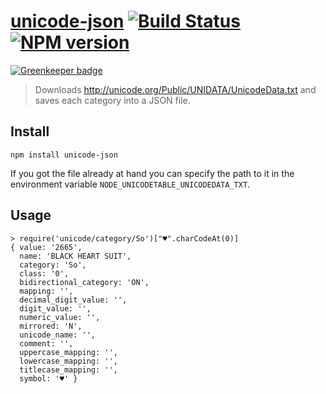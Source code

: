 # [unicode-json](https://github.com/Zertz/unicode-json) [![Build Status](https://travis-ci.org/Zertz/unicode-json.svg?branch=master)](https://travis-ci.org/Zertz/unicode-json) [![NPM version](https://badge.fury.io/js/unicode-json.png)](http://badge.fury.io/js/unicode-json)

[![Greenkeeper badge](https://badges.greenkeeper.io/blakeembrey/unicode-json.svg)](https://greenkeeper.io/)

> Downloads http://unicode.org/Public/UNIDATA/UnicodeData.txt and saves each category into a JSON file.

## Install

```
npm install unicode-json
```

If you got the file already at hand you can specify the path to it in the environment variable `NODE_UNICODETABLE_UNICODEDATA_TXT`.

## Usage

```
> require('unicode/category/So')["♥".charCodeAt(0)]
{ value: '2665',
  name: 'BLACK HEART SUIT',
  category: 'So',
  class: '0',
  bidirectional_category: 'ON',
  mapping: '',
  decimal_digit_value: '',
  digit_value: '',
  numeric_value: '',
  mirrored: 'N',
  unicode_name: '',
  comment: '',
  uppercase_mapping: '',
  lowercase_mapping: '',
  titlecase_mapping: '',
  symbol: '♥' }
```
